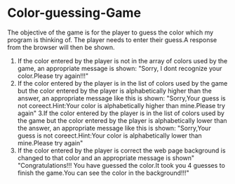 # Color-guessing-Game
The objective of the game is for the player to guess the color which my program is thinking of.
The player needs to enter their guess.A response from the browser will then be shown.

1.	If the color entered by the player is not in the array of colors used by the game, an appropriate message is shown:
"Sorry, I dont recognize your color.Please try again!!!"
2.	If the color entered by the player is in the list of colors used by the game but the color entered by the player is alphabetically higher than the answer, an appropriate message like this is shown:
"Sorry,Your guess is not coreect.Hint:Your color is alphabetically higher than mine.Please try again"
3.If the color entered by the player is in the list of colors used by the game but the color entered by the player is alphabetically lower than the answer, an appropriate message like this is shown:
"Sorry,Your guess is not coreect.Hint:Your color is alphabetically lower than mine.Please try again"
4.	If the color entered by the player is correct the web page background is changed to that color and an appropriate message is shown"
"Congratulations!!! You have guessed the color.It took you 4 guesses to finish the game.You can see the color in the background!!!"

